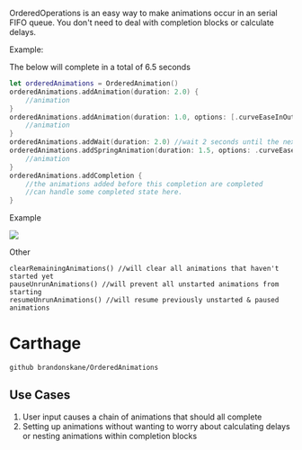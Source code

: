 OrderedOperations is an easy way to make animations occur in an serial FIFO queue. You don't need to deal with completion blocks or calculate delays. 

Example:

The below will complete in a total of 6.5 seconds

```swift
let orderedAnimations = OrderedAnimation()
orderedAnimations.addAnimation(duration: 2.0) { 
    //animation
}
orderedAnimations.addAnimation(duration: 1.0, options: [.curveEaseInOut, .allowUserInteraction]) { 
    //animation
}
orderedAnimations.addWait(duration: 2.0) //wait 2 seconds until the next one starts
orderedAnimations.addSpringAnimation(duration: 1.5, options: .curveEaseInOut, damping: 0.9, springVelocity: 0.3) { 
    //animation
}
orderedAnimations.addCompletion {
    //the animations added before this completion are completed
    //can handle some completed state here.
}
```

Example

![](http://i.imgur.com/z7RgZjV.gif)

Other

```sw
clearRemainingAnimations() //will clear all animations that haven't started yet
pauseUnrunAnimations() //will prevent all unstarted animations from starting
resumeUnrunAnimations() //will resume previously unstarted & paused animations
```



# Carthage

`github brandonskane/OrderedAnimations`

## Use Cases

1. User input causes a chain of animations that should all complete
2. Setting up animations without wanting to worry about calculating delays or nesting animations within completion blocks